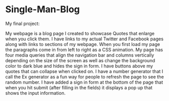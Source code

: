 # Single-Man-Blog
My final project:

My webpage is a blog page I created to showcase Quotes that enlarge when you click them. I have links to my actual Twitter and Facebook pages along with links to sections of my webpage. When you first load my page the paragraphs come in from left to right as a CSS animation. My page has four media queries that align the navigation bar and columns vertically depending on the size of the screen as well as change the background color to dark blue and hides the sign in form. I have buttons above my quotes that can collapse when clicked on. I have a number generator that I call the Ex generator as a fun way for people to refresh the page to see the random number. I have added a sign in form at the bottom of the page that when you hit submit (after filling in the fields) it displays a pop up that shows the input information.  
